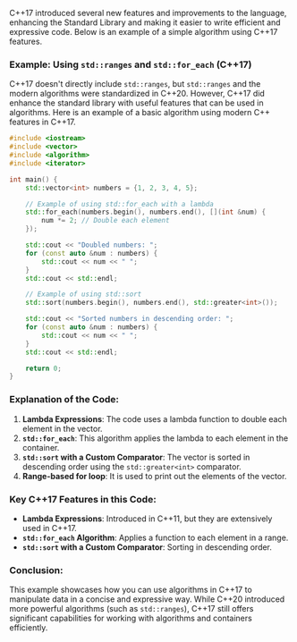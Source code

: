 C++17 introduced several new features and improvements to the language, enhancing the Standard Library and making it easier to write efficient and expressive code. Below is an example of a simple algorithm using C++17 features.

### Example: Using `std::ranges` and `std::for_each` (C++17)

C++17 doesn't directly include `std::ranges`, but `std::ranges` and the modern algorithms were standardized in C++20. However, C++17 did enhance the standard library with useful features that can be used in algorithms. Here is an example of a basic algorithm using modern C++ features in C++17.

```cpp
#include <iostream>
#include <vector>
#include <algorithm>
#include <iterator>

int main() {
    std::vector<int> numbers = {1, 2, 3, 4, 5};

    // Example of using std::for_each with a lambda
    std::for_each(numbers.begin(), numbers.end(), [](int &num) {
        num *= 2; // Double each element
    });

    std::cout << "Doubled numbers: ";
    for (const auto &num : numbers) {
        std::cout << num << " ";
    }
    std::cout << std::endl;

    // Example of using std::sort
    std::sort(numbers.begin(), numbers.end(), std::greater<int>());

    std::cout << "Sorted numbers in descending order: ";
    for (const auto &num : numbers) {
        std::cout << num << " ";
    }
    std::cout << std::endl;

    return 0;
}
```

### Explanation of the Code:
1. **Lambda Expressions**: The code uses a lambda function to double each element in the vector.
2. **`std::for_each`**: This algorithm applies the lambda to each element in the container.
3. **`std::sort` with a Custom Comparator**: The vector is sorted in descending order using the `std::greater<int>` comparator.
4. **Range-based for loop**: It is used to print out the elements of the vector.

### Key C++17 Features in this Code:
- **Lambda Expressions**: Introduced in C++11, but they are extensively used in C++17.
- **`std::for_each` Algorithm**: Applies a function to each element in a range.
- **`std::sort` with a Custom Comparator**: Sorting in descending order.

### Conclusion:
This example showcases how you can use algorithms in C++17 to manipulate data in a concise and expressive way. While C++20 introduced more powerful algorithms (such as `std::ranges`), C++17 still offers significant capabilities for working with algorithms and containers efficiently.